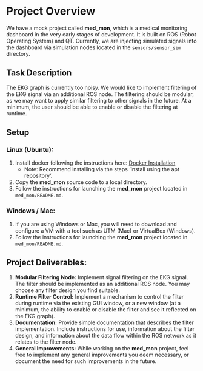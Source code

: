 # Project Overview

We have a mock project called **med_mon**, which is a medical monitoring dashboard in the very early stages of development. It is built on ROS (Robot Operating System) and QT. Currently, we are injecting simulated signals into the dashboard via simulation nodes located in the `sensors/sensor_sim` directory.

## Task Description

The EKG graph is currently too noisy. We would like to implement filtering of the EKG signal via an additional ROS node. The filtering should be modular, as we may want to apply similar filtering to other signals in the future. At a minimum, the user should be able to enable or disable the filtering at runtime.

## Setup

### Linux (Ubuntu):

1. Install docker following the instructions here: [Docker Installation](https://docs.docker.com/engine/install/ubuntu/)
   - Note: Recommend installing via the steps ‘Install using the apt repository’.
2. Copy the **med_mon** source code to a local directory.
3. Follow the instructions for launching the **med_mon** project located in `med_mon/README.md`.

### Windows / Mac:

1. If you are using Windows or Mac, you will need to download and configure a VM with a tool such as UTM (Mac) or VirtualBox (Windows).
2. Follow the instructions for launching the **med_mon** project located in `med_mon/README.md`.

## Project Deliverables:

1. **Modular Filtering Node:** Implement signal filtering on the EKG signal. The filter should be implemented as an additional ROS node. You may choose any filter design you find suitable.
2. **Runtime Filter Control:** Implement a mechanism to control the filter during runtime via the existing GUI window, or a new window (at a minimum, the ability to enable or disable the filter and see it reflected on the EKG graph).
3. **Documentation:** Provide simple documentation that describes the filter implementation. Include instructions for use, information about the filter design, and information about the data flow within the ROS network as it relates to the filter node.
4. **General Improvements:** While working on the **med_mon** project, feel free to implement any general improvements you deem necessary, or document the need for such improvements in the future.
